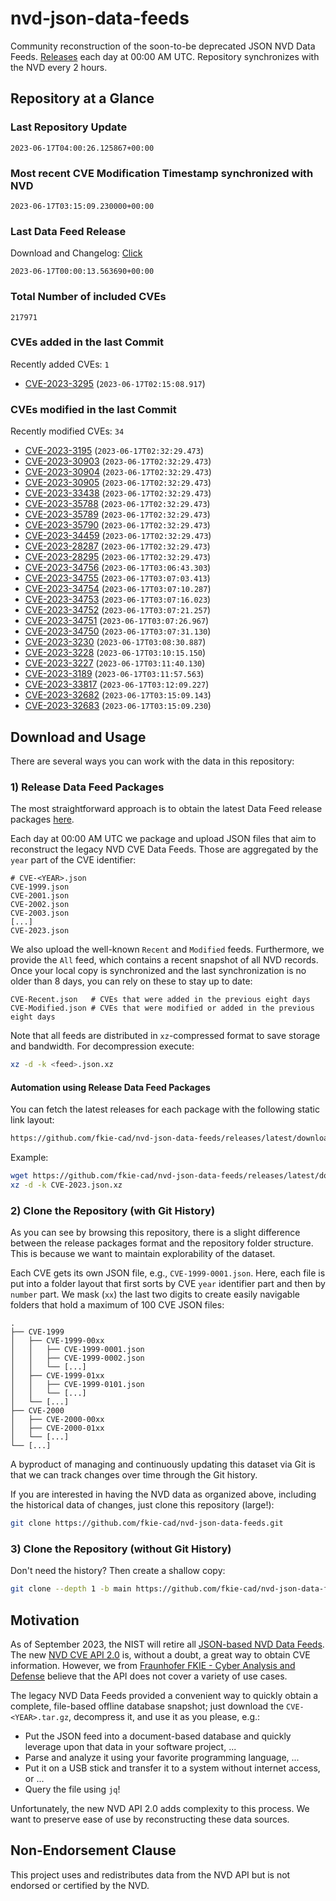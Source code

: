 # nvd-json-data-feeds

Community reconstruction of the soon-to-be deprecated JSON NVD Data Feeds. 
[Releases](https://github.com/fkie-cad/nvd-json-data-feeds/releases/latest) each day at 00:00 AM UTC.
Repository synchronizes with the NVD every 2 hours.

## Repository at a Glance

### Last Repository Update

```plain
2023-06-17T04:00:26.125867+00:00
```

### Most recent CVE Modification Timestamp synchronized with NVD

```plain
2023-06-17T03:15:09.230000+00:00
```

### Last Data Feed Release

Download and Changelog: [Click](https://github.com/fkie-cad/nvd-json-data-feeds/releases/latest)

```plain
2023-06-17T00:00:13.563690+00:00
```

### Total Number of included CVEs

```plain
217971
```

### CVEs added in the last Commit

Recently added CVEs: `1`

* [CVE-2023-3295](CVE-2023/CVE-2023-32xx/CVE-2023-3295.json) (`2023-06-17T02:15:08.917`)


### CVEs modified in the last Commit

Recently modified CVEs: `34`

* [CVE-2023-3195](CVE-2023/CVE-2023-31xx/CVE-2023-3195.json) (`2023-06-17T02:32:29.473`)
* [CVE-2023-30903](CVE-2023/CVE-2023-309xx/CVE-2023-30903.json) (`2023-06-17T02:32:29.473`)
* [CVE-2023-30904](CVE-2023/CVE-2023-309xx/CVE-2023-30904.json) (`2023-06-17T02:32:29.473`)
* [CVE-2023-30905](CVE-2023/CVE-2023-309xx/CVE-2023-30905.json) (`2023-06-17T02:32:29.473`)
* [CVE-2023-33438](CVE-2023/CVE-2023-334xx/CVE-2023-33438.json) (`2023-06-17T02:32:29.473`)
* [CVE-2023-35788](CVE-2023/CVE-2023-357xx/CVE-2023-35788.json) (`2023-06-17T02:32:29.473`)
* [CVE-2023-35789](CVE-2023/CVE-2023-357xx/CVE-2023-35789.json) (`2023-06-17T02:32:29.473`)
* [CVE-2023-35790](CVE-2023/CVE-2023-357xx/CVE-2023-35790.json) (`2023-06-17T02:32:29.473`)
* [CVE-2023-34459](CVE-2023/CVE-2023-344xx/CVE-2023-34459.json) (`2023-06-17T02:32:29.473`)
* [CVE-2023-28287](CVE-2023/CVE-2023-282xx/CVE-2023-28287.json) (`2023-06-17T02:32:29.473`)
* [CVE-2023-28295](CVE-2023/CVE-2023-282xx/CVE-2023-28295.json) (`2023-06-17T02:32:29.473`)
* [CVE-2023-34756](CVE-2023/CVE-2023-347xx/CVE-2023-34756.json) (`2023-06-17T03:06:43.303`)
* [CVE-2023-34755](CVE-2023/CVE-2023-347xx/CVE-2023-34755.json) (`2023-06-17T03:07:03.413`)
* [CVE-2023-34754](CVE-2023/CVE-2023-347xx/CVE-2023-34754.json) (`2023-06-17T03:07:10.287`)
* [CVE-2023-34753](CVE-2023/CVE-2023-347xx/CVE-2023-34753.json) (`2023-06-17T03:07:16.023`)
* [CVE-2023-34752](CVE-2023/CVE-2023-347xx/CVE-2023-34752.json) (`2023-06-17T03:07:21.257`)
* [CVE-2023-34751](CVE-2023/CVE-2023-347xx/CVE-2023-34751.json) (`2023-06-17T03:07:26.967`)
* [CVE-2023-34750](CVE-2023/CVE-2023-347xx/CVE-2023-34750.json) (`2023-06-17T03:07:31.130`)
* [CVE-2023-3230](CVE-2023/CVE-2023-32xx/CVE-2023-3230.json) (`2023-06-17T03:08:30.887`)
* [CVE-2023-3228](CVE-2023/CVE-2023-32xx/CVE-2023-3228.json) (`2023-06-17T03:10:15.150`)
* [CVE-2023-3227](CVE-2023/CVE-2023-32xx/CVE-2023-3227.json) (`2023-06-17T03:11:40.130`)
* [CVE-2023-3189](CVE-2023/CVE-2023-31xx/CVE-2023-3189.json) (`2023-06-17T03:11:57.563`)
* [CVE-2023-33817](CVE-2023/CVE-2023-338xx/CVE-2023-33817.json) (`2023-06-17T03:12:09.227`)
* [CVE-2023-32682](CVE-2023/CVE-2023-326xx/CVE-2023-32682.json) (`2023-06-17T03:15:09.143`)
* [CVE-2023-32683](CVE-2023/CVE-2023-326xx/CVE-2023-32683.json) (`2023-06-17T03:15:09.230`)


## Download and Usage

There are several ways you can work with the data in this repository:

### 1) Release Data Feed Packages

The most straightforward approach is to obtain the latest Data Feed release packages [here](https://github.com/fkie-cad/nvd-json-data-feeds/releases/latest).

Each day at 00:00 AM UTC we package and upload JSON files that aim to reconstruct the legacy NVD CVE Data Feeds.
Those are aggregated by the `year` part of the CVE identifier:

```
# CVE-<YEAR>.json
CVE-1999.json
CVE-2001.json
CVE-2002.json
CVE-2003.json
[...]
CVE-2023.json
```

We also upload the well-known `Recent` and `Modified` feeds.
Furthermore, we provide the `All` feed, which contains a recent snapshot of all NVD records.
Once your local copy is synchronized and the last synchronization is no older than 8 days, you can rely on these to stay up to date:

```plain
CVE-Recent.json   # CVEs that were added in the previous eight days
CVE-Modified.json # CVEs that were modified or added in the previous eight days
```

Note that all feeds are distributed in `xz`-compressed format to save storage and bandwidth.
For decompression execute:

```sh
xz -d -k <feed>.json.xz
```


#### Automation using Release Data Feed Packages

You can fetch the latest releases for each package with the following static link layout:

```sh
https://github.com/fkie-cad/nvd-json-data-feeds/releases/latest/download/CVE-<YEAR>.json.xz
```

Example:

```sh
wget https://github.com/fkie-cad/nvd-json-data-feeds/releases/latest/download/CVE-2023.json.xz
xz -d -k CVE-2023.json.xz
```

### 2) Clone the Repository (with Git History)

As you can see by browsing this repository, there is a slight difference between the release packages format and the repository folder structure.
This is because we want to maintain explorability of the dataset.

Each CVE gets its own JSON file, e.g., `CVE-1999-0001.json`.
Here, each file is put into a folder layout that first sorts by CVE `year` identifier part and then by `number` part.
We mask (`xx`) the last two digits to create easily navigable folders that hold a maximum of 100 CVE JSON files:

```plain
.
├── CVE-1999
│   ├── CVE-1999-00xx
│   │   ├── CVE-1999-0001.json
│   │   ├── CVE-1999-0002.json
│   │   └── [...]
│   ├── CVE-1999-01xx
│   │   ├── CVE-1999-0101.json
│   │   └── [...]
│   └── [...]
├── CVE-2000
│   ├── CVE-2000-00xx
│   ├── CVE-2000-01xx
│   └── [...]
└── [...]
```

A byproduct of managing and continuously updating this dataset via Git is that we can track changes over time through the Git history.

If you are interested in having the NVD data as organized above, including the historical data of changes, just clone this repository (large!):

```sh
git clone https://github.com/fkie-cad/nvd-json-data-feeds.git
```

### 3) Clone the Repository (without Git History)

Don't need the history? Then create a shallow copy:

```sh
git clone --depth 1 -b main https://github.com/fkie-cad/nvd-json-data-feeds.git
```

## Motivation

As of September 2023, the NIST will retire all [JSON-based NVD Data Feeds](https://nvd.nist.gov/vuln/data-feeds#divRetirementBanner-1).
The new [NVD CVE API 2.0](https://nvd.nist.gov/developers/vulnerabilities) is, without a doubt, a great way to obtain CVE information.
However, we from [Fraunhofer FKIE - Cyber Analysis and Defense](https://www.fkie.fraunhofer.de/en/departments/cad.html) believe that the API does not cover a variety of use cases.

The legacy NVD Data Feeds provided a convenient way to quickly obtain a complete, file-based offline database snapshot; just download the `CVE-<YEAR>.tar.gz`, decompress it, and use it as you please, e.g.:

* Put the JSON feed into a document-based database and quickly leverage upon that data in your software project, ...
* Parse and analyze it using your favorite programming language, ...
* Put it on a USB stick and transfer it to a system without internet access, or ...
* Query the file using `jq`!

Unfortunately, the new NVD API 2.0 adds complexity to this process.
We want to preserve ease of use by reconstructing these data sources.

## Non-Endorsement Clause

This project uses and redistributes data from the NVD API but is not endorsed or certified by the NVD.